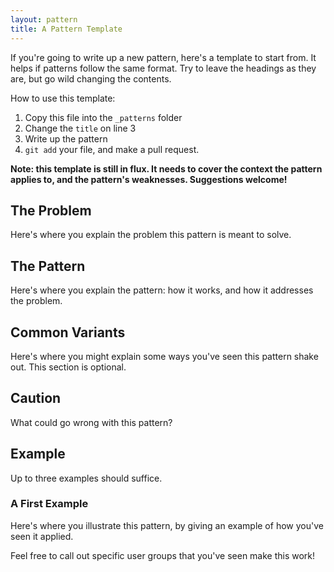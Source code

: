 ```yaml
---
layout: pattern
title: A Pattern Template
---
```


If you're going to write up a new pattern, here's a template to start from. It helps if patterns follow the same format. Try to leave the headings as they are, but go wild changing the contents.

How to use this template:

1. Copy this file into the `_patterns` folder
2. Change the `title` on line 3
3. Write up the pattern
4. `git add` your file, and make a pull request.

**Note: this template is still in flux. It needs to cover the context the pattern applies to, and the pattern's weaknesses. Suggestions welcome!**

## The Problem

Here's where you explain the problem this pattern is meant to solve.

## The Pattern

Here's where you explain the pattern: how it works, and how it addresses the problem.

## Common Variants

Here's where you might explain some ways you've seen this pattern shake out. This section is optional.

## Caution

What could go wrong with this pattern?

## Example

Up to three examples should suffice.

### A First Example

Here's where you illustrate this pattern, by giving an example of how you've seen it applied.

Feel free to call out specific user groups that you've seen make this work!

